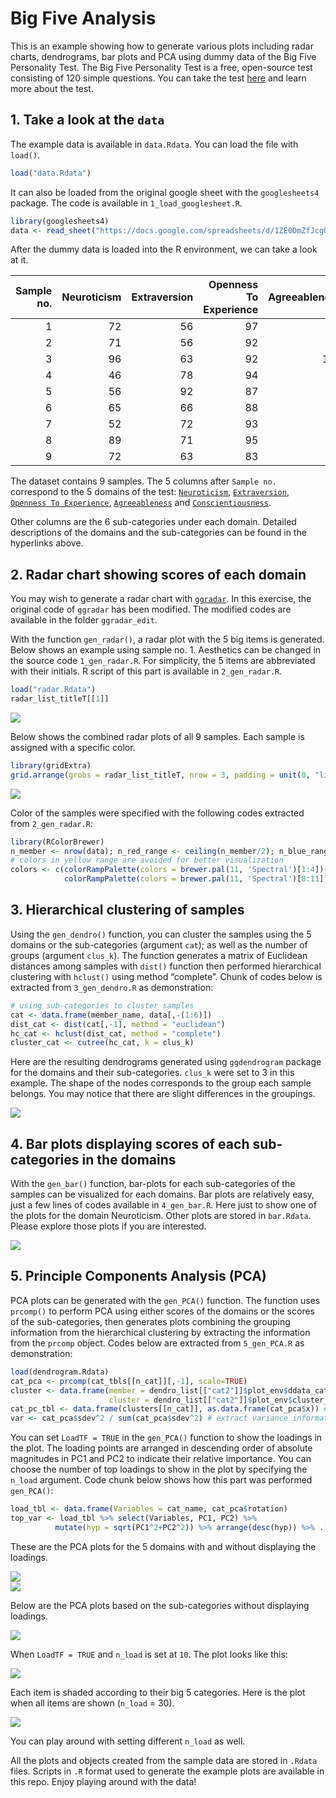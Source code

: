 Big Five Analysis
================

This is an example showing how to generate various plots including radar
charts, dendrograms, bar plots and PCA using dummy data of the Big Five
Personality Test. The Big Five Personality Test is a free, open-source
test consisting of 120 simple questions. You can take the test [here](https://bigfive-test.com/) and learn more about the test.

## 1. Take a look at the `data`

The example data is available in `data.Rdata`. You can load the file
with `load()`.

``` r
load("data.Rdata")
```

It can also be loaded from the original google sheet with the
`googlesheets4` package. The code is available in
`1_load_googlesheet.R`.

``` r
library(googlesheets4)
data <- read_sheet("https://docs.google.com/spreadsheets/d/1ZE0DmZfJcgQ_K_1jsta_OAVmADc8z5F_aLhJlEk7CZU/edit#gid=0")
```

After the dummy data is loaded into the R environment, we can take a
look at it.

| Sample no. | Neuroticism | Extraversion | Openness To Experience | Agreeableness | Conscientiousness | Anxiety | Anger | Depression | Self-Consciousness | Immoderation | Vulnerability | Friendliness | Gregariousness | Assertiveness | Activity level | Excitement-Seeking | Cheerfulness | Imagination | Artistic interests | Emotionality | Adventurousness | Intellect | Liberalism | Trust | Morality | Altruism | Cooperation | Modesty | Sympathy | Self-Efficacy | Orderliness | Dutifulness | Achievement-Striving | Self-Discipline | Cautiousness |
|-----------:|------------:|-------------:|-----------------------:|--------------:|------------------:|--------:|------:|-----------:|-------------------:|-------------:|--------------:|-------------:|---------------:|--------------:|---------------:|-------------------:|-------------:|------------:|-------------------:|-------------:|----------------:|----------:|-----------:|------:|---------:|---------:|------------:|--------:|---------:|--------------:|------------:|------------:|---------------------:|----------------:|-------------:|
|          1 |          72 |           56 |                     97 |            64 |                85 |      13 |    10 |         12 |                 13 |           14 |            10 |            6 |              4 |            16 |              7 |                 11 |           12 |          20 |                 17 |           12 |              15 |        19 |         14 |    14 |        8 |       10 |           8 |      11 |       13 |            15 |           8 |          17 |                   15 |              12 |           18 |
|          2 |          71 |           56 |                     92 |            99 |                69 |       9 |     5 |         16 |                 19 |           12 |            10 |           11 |              5 |             5 |             11 |                 15 |            9 |          14 |                 15 |           17 |              13 |        18 |         15 |    14 |       19 |       17 |          15 |      17 |       17 |            12 |           5 |          17 |                   12 |               8 |           15 |
|          3 |          96 |           63 |                     92 |           102 |                84 |      19 |    10 |         19 |                 15 |           14 |            19 |           14 |              8 |            10 |             12 |                 14 |            5 |          13 |                 18 |           16 |              12 |        17 |         16 |    12 |       19 |       17 |          19 |      19 |       16 |             6 |          16 |          16 |                   20 |              11 |           15 |
|          4 |          46 |           78 |                     94 |            78 |               107 |       9 |     8 |          4 |                 10 |            6 |             9 |           11 |              4 |            15 |             14 |                 15 |           19 |          15 |                 19 |           11 |              17 |        16 |         16 |    12 |       16 |       12 |          17 |      10 |       11 |            19 |          20 |          14 |                   20 |              17 |           17 |
|          5 |          56 |           92 |                     87 |            95 |                91 |      10 |     8 |          7 |                  9 |           12 |            10 |           15 |             17 |            16 |             14 |                 14 |           16 |          13 |                 17 |           17 |              11 |        14 |         15 |    16 |       15 |       17 |          16 |      15 |       16 |            14 |          19 |          15 |                   15 |              12 |           16 |
|          6 |          65 |           66 |                     88 |            58 |                84 |      13 |    12 |          8 |                 10 |           10 |            12 |           11 |              6 |            11 |             11 |                 14 |           13 |          15 |                 17 |           14 |              11 |        16 |         15 |     9 |        5 |       10 |           8 |      13 |       13 |            16 |          12 |          13 |                   14 |              13 |           16 |
|          7 |          52 |           72 |                     93 |            97 |                97 |       7 |     5 |          8 |                 15 |            8 |             9 |           10 |              6 |            16 |             14 |                 11 |           15 |          16 |                 16 |           17 |              12 |        16 |         16 |    14 |       20 |       17 |          20 |      12 |       14 |            16 |          20 |          17 |                   15 |              13 |           16 |
|          8 |          89 |           71 |                     95 |            87 |                69 |      16 |     9 |         14 |                 18 |           16 |            16 |           14 |              7 |            14 |             10 |                 12 |           14 |          15 |                 20 |           16 |              13 |        14 |         17 |    15 |       15 |       14 |          16 |      11 |       16 |            10 |           9 |          16 |                   11 |              11 |           12 |
|          9 |          72 |           63 |                     83 |            83 |                86 |      16 |    11 |         11 |                 14 |           10 |            10 |            7 |              5 |            14 |             13 |                 11 |           13 |          11 |                 14 |           11 |              13 |        18 |         16 |    13 |       14 |       15 |          16 |      14 |       11 |            16 |          11 |          14 |                   15 |              14 |           16 |

The dataset contains 9 samples. The 5 columns after `Sample no.`
correspond to the 5 domains of the test:
[`Neuroticism`](https://bigfive-test.com/neuroticism),
[`Extraversion`](https://bigfive-test.com/extraversion),
[`Openness To Experience`](https://bigfive-test.com/openness_to_experience),
[`Agreeableness`](https://bigfive-test.com/agreeableness) and
[`Conscientiousness`](https://bigfive-test.com/conscientiousness).

Other columns are the 6 sub-categories under each domain. Detailed
descriptions of the domains and the sub-categories can be found in the
hyperlinks above.

## 2. Radar chart showing scores of each domain

You may wish to generate a radar chart with
[`ggradar`](https://github.com/ricardo-bion/ggradar). In this exercise,
the original code of `ggradar` has been modified. The modified codes are
available in the folder `ggradar_edit`.

With the function `gen_radar()`, a radar plot with the 5 big items is
generated. Below shows an example using sample no. 1. Aesthetics can be
changed in the source code `1_gen_radar.R`. For simplicity, the 5 items
are abbreviated with their initials. R script of this part is available
in `2_gen_radar.R`.

``` r
load("radar.Rdata")
radar_list_titleT[[1]]
```

<img src="README_files/figure-gfm/unnamed-chunk-5-1.png" style="display: block; margin: auto;" />

Below shows the combined radar plots of all 9 samples. Each sample is
assigned with a specific color.

``` r
library(gridExtra)
grid.arrange(grobs = radar_list_titleT, nrow = 3, padding = unit(0, "line"))
```

<img src="README_files/figure-gfm/unnamed-chunk-7-1.png" style="display: block; margin: auto;" />

Color of the samples were specified with the following codes extracted
from `2_gen_radar.R`:

``` r
library(RColorBrewer)
n_member <- nrow(data); n_red_range <- ceiling(n_member/2); n_blue_range <- n_member - n_red_range
# colors in yellow range are avoided for better visualization
colors <- c(colorRampPalette(colors = brewer.pal(11, 'Spectral')[1:4])(n_red_range),
            colorRampPalette(colors = brewer.pal(11, 'Spectral')[8:11])(n_blue_range))
```

## 3. Hierarchical clustering of samples

Using the `gen_dendro()` function, you can cluster the samples using the
5 domains or the sub-categories (argument `cat`); as well as the number
of groups (argument `clus_k`). The function generates a matrix of
Euclidean distances among samples with `dist()` function then performed
hierarchical clustering with `hclust()` using method “complete”. Chunk
of codes below is extracted from `3_gen_dendro.R` as demonstration:

``` r
# using sub-categories to cluster samples
cat <- data.frame(member_name, data[,-(1:6)])
dist_cat <- dist(cat[,-1], method = "euclidean")
hc_cat <- hclust(dist_cat, method = "complete")
cluster_cat <- cutree(hc_cat, k = clus_k)
```

Here are the resulting dendrograms generated using `ggdendrogram`
package for the domains and their sub-categories. `clus_k` were set to 3
in this example. The shape of the nodes corresponds to the group each
sample belongs. You may notice that there are slight differences in the
groupings.

<img src="README_files/figure-gfm/unnamed-chunk-10-1.png" style="display: block; margin: auto;" />

## 4. Bar plots displaying scores of each sub-categories in the domains

With the `gen_bar()` function, bar-plots for each sub-categories of the
samples can be visualized for each domains. Bar plots are relatively
easy, just a few lines of codes available in `4_gen_bar.R`. Here just to
show one of the plots for the domain Neuroticism. Other plots are stored
in `bar.Rdata`. Please explore those plots if you are interested.

<img src="README_files/figure-gfm/unnamed-chunk-11-1.png" style="display: block; margin: auto;" />

## 5. Principle Components Analysis (PCA)

PCA plots can be generated with the `gen_PCA()` function. The function
uses `prcomp()` to perform PCA using either scores of the domains or the
scores of the sub-categories, then generates plots combining the
grouping information from the hierarchical clustering by extracting the
information from the `prcomp` object. Codes below are extracted from
`5_gen_PCA.R` as demonstration:

``` r
load(dendrogram.Rdata)
cat_pca <- prcomp(cat_tbls[[n_cat]][,-1], scale=TRUE)
cluster <- data.frame(member = dendro_list[["cat2"]]$plot_env$ddata_cat$labels$label,
                      cluster = dendro_list[["cat2"]]$plot_env$cluster_cat) %>% arrange(member)
cat_pc_tbl <- data.frame(clusters[[n_cat]], as.data.frame(cat_pca$x)) # construct data.frame combining cluster information and Principle Component (PC) information stored in cat_pca$x
var <- cat_pca$sdev^2 / sum(cat_pca$sdev^2) # extract variance information of all PCs
```

You can set `LoadTF = TRUE` in the `gen_PCA()` function to show the
loadings in the plot. The loading points are arranged in descending
order of absolute magnitudes in PC1 and PC2 to indicate their relative
importance. You can choose the number of top loadings to show in the
plot by specifying the `n_load` argument. Code chunk below shows how
this part was performed `gen_PCA()`:

``` r
load_tbl <- data.frame(Variables = cat_name, cat_pca$rotation)
top_var <- load_tbl %>% select(Variables, PC1, PC2) %>% 
          mutate(hyp = sqrt(PC1^2+PC2^2)) %>% arrange(desc(hyp)) %>% .[1:n_load,]
```

These are the PCA plots for the 5 domains with and without displaying
the loadings.

<img src="README_files/figure-gfm/unnamed-chunk-14-1.png" style="display: block; margin: auto;" /><img src="README_files/figure-gfm/unnamed-chunk-14-2.png" style="display: block; margin: auto;" />

Below are the PCA plots based on the sub-categories without displaying
loadings.

<img src="README_files/figure-gfm/unnamed-chunk-15-1.png" style="display: block; margin: auto;" />

When `LoadTF = TRUE` and `n_load` is set at `10`. The plot looks like
this:

<img src="README_files/figure-gfm/unnamed-chunk-16-1.png" style="display: block; margin: auto;" />

Each item is shaded according to their big 5 categories. Here is the
plot when all items are shown (`n_load` = 30).

<img src="README_files/figure-gfm/unnamed-chunk-17-1.png" style="display: block; margin: auto;" />

You can play around with setting different `n_load` as well.

All the plots and objects created from the sample data are stored in
`.Rdata` files. Scripts in `.R` format used to generate the example
plots are available in this repo. Enjoy playing around with the data!
